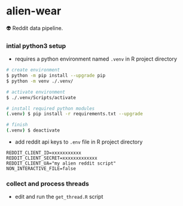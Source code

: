 # alien-wear
:alien: Reddit data pipeline.

### intial python3 setup

- requires a python environment named `.venv` in R project directory
```sh
# create environment
$ python -m pip install --upgrade pip
$ python -m venv ./.venv/

# activate environment
$ ./.venv/Scripts/activate

# install required python modules
(.venv) $ pip install -r requirements.txt --upgrade

# finish
(.venv) $ deactivate
```
- add reddit api keys to `.env` file in R project directory
```
REDDIT_CLIENT_ID=xxxxxxxxxxx
REDDIT_CLIENT_SECRET=xxxxxxxxxxxxx
REDDIT_CLIENT_UA="my alien reddit script"
NON_INTERACTIVE_FILE=false

```

### collect and process threads

- edit and run the `get_thread.R` script
